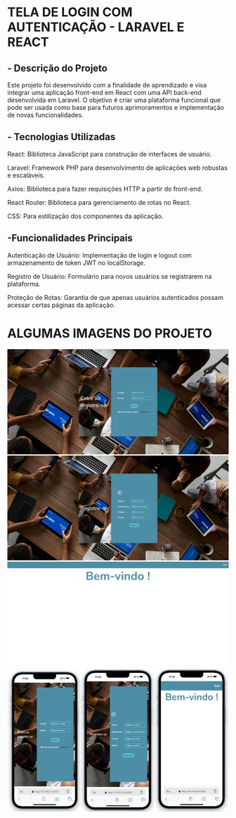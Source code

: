 # TELA DE LOGIN COM AUTENTICAÇÃO - LARAVEL E REACT

## - Descrição do Projeto
  
Este projeto foi desenvolvido com a finalidade de aprendizado e visa integrar uma aplicação front-end em React com uma API back-end desenvolvida em Laravel. O objetivo é criar uma plataforma funcional que pode ser usada como base para futuros aprimoramentos e implementação de novas funcionalidades.

## - Tecnologias Utilizadas
  
React: Biblioteca JavaScript para construção de interfaces de usuário.

Laravel: Framework PHP para desenvolvimento de aplicações web robustas e escaláveis.

Axios: Biblioteca para fazer requisições HTTP a partir do front-end.

React Router: Biblioteca para gerenciamento de rotas no React.

CSS: Para estilização dos componentes da aplicação.

## -Funcionalidades Principais

Autenticação de Usuário: Implementação de login e logout com armazenamento de token JWT no localStorage.

Registro de Usuário: Formulário para novos usuários se registrarem na plataforma.

Proteção de Rotas: Garantia de que apenas usuários autenticados possam acessar certas páginas da aplicação.

# ALGUMAS IMAGENS DO PROJETO

![Exemplo de Interface](front-end/src/assets/imgProject/img1.jpeg)
![Exemplo de Interface](front-end/src/assets/imgProject/img2.jpeg)
![Exemplo de Interface](front-end/src/assets/imgProject/img3.jpeg)
![Exemplo de Interface](front-end/src/assets/imgProject/img4.jpeg)
